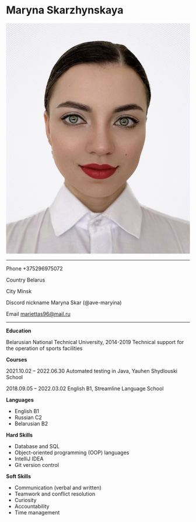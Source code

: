 # Maryna Skarzhynskaya

![Image](https://github.com/ave-maryina/rsschool-cv/blob/gh-pages/photo.png)

***


Phone +375296975072

Country Belarus

City Minsk

Discord nickname Maryna Skar (@ave-maryina)


Email mariettas96@mail.ru

***

**Education**

Belarusian National Technical University, 2014-2019
Technical support for the operation of sports facilities


**Courses**

2021.10.02 – 2022.06.30 Automated testing in Java, Yauhen Shydlouski School

2018.09.05 – 2022.03.02 English B1, Streamline Language School

**Languages**

* English B1
* Russian C2
* Belarusian B2

**Hard Skills**

* Database and SQL
* Object-oriented programming (OOP) languages
* IntelliJ IDEA
* Git version control

**Soft Skills**

* Communication (verbal and written)
* Teamwork and conflict resolution
* Curiosity
* Accountability
* Time management


